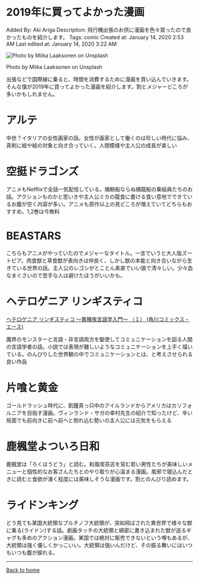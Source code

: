 # 2019年に買ってよかった漫画

Added By: Aki Ariga
Description: 飛行機出張のお供に漫画を色々買ったので良かったものを紹介します。
Tags: comic
Created at: January 14, 2020 2:53 AM
Last edited at: January 14, 2020 3:22 AM

![Photo by Miika Laaksonen on Unsplash](https://images.unsplash.com/photo-1531501410720-c8d437636169?ixlib=rb-1.2.1&q=85&fm=jpg&crop=entropy&cs=srgb)

Photo by Miika Laaksonen on Unsplash

出張などで国際線に乗ると、時間を消費するために漫画を買い込んでいきます。そんな僕が2019年に買ってよかった漫画を紹介します。割とメジャーどころが多いかもしれません。

# アルテ

[](https://amzn.to/2FQjYZA)

中世？イタリアの女性画家の話。女性が画家として働くのは珍しい時代に悩み、真剣に絵や絵の対象と向き合っていく。人間模様や主人公の成長が楽しい

# 空挺ドラゴンズ

[](https://amzn.to/2TkW5B5)

アニメもNetflixで全話一気配信している。捕鯨船ならぬ捕龍船の乗組員たちのお話。アクションものかと思いきや主人公ミカの龍食に書ける食い意地でできているお腹が空く内容が多い。アニメも原作以上の見どころが増えていてどちらもおすすめ。1,2巻は今無料

# BEASTARS

[](https://amzn.to/2FPQbzY)

こちらもアニメがやっていたのでメジャーなタイトル。一言でいうと大人版ズートピア。肉食獣と草食獣が表向きは仲良く、しかし獣の本能と向き合いながら生きている世界の話。主人公のレゴシがとことん素直でいい狼で清々しい。少々血なまぐさいので苦手な人は避けたほうがいいかも。

# ヘテロゲニア リンギスティコ

[ヘテロゲニア リンギスティコ ～異種族言語学入門～ （１） (角川コミックス・エース)](https://amzn.to/35Q40Jl)

魔界のモンスターと言語・非言語両方を駆使してコミュニケーションを図る人間の言語学者の話。小説では表現が難しいようなコミュニケーションを上手く描いている。のんびりした世界観の中でコミュニケーションとは、と考えさせられる良い作品

# 片喰と黄金

[](https://amzn.to/3a1zwY6)

ゴールドラッシュ時代に、飢饉真っ只中のアイルランドからアメリカはカリフォルニアを目指す漫画。ヴィンランド・サガの幸村先生の紹介で知ったけど、辛い局面でも前向きに前へ前へと倒れ込む勢いの主人公には元気をもらえる

# 鹿楓堂よついろ日和

[](https://amzn.to/2smiFhF)

鹿楓堂は「ろくほうどう」と読む。和風喫茶店を営む若い男性たちが美味しいメニューと個性的なお客さんたちとのやり取りが心温まる漫画。風邪で寝込んだときに読むと食欲が湧く程度には美味しそうな漫画です。割とのんびり読めます。

# ライドンキング

[](https://amzn.to/35TkSPr)

どう見ても某国大統領なプルチノフ大統領が、突如飛ばされた異世界で様々な獣に乗る(ライドン)する話。劇画タッチの大統領と綿密に書き込まれた獣が送るギャグも多めのアクション漫画。某国では絶対に販売できないという噂もあるが、大統領は強く優しくかっこいい。大統領は強いんだけど、その振る舞いにはいつもいつも腹が捩れる。

---

[Back to home](https://memo.chezo.uno/)